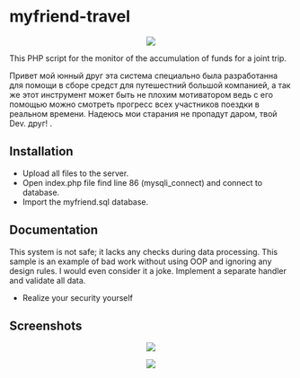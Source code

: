 # myfriend-travel
<p align="center">
    <img src="https://i.ibb.co/F3Lc6S7/beach-logo-design-vector-template-56473-138.jpg">
</p>
This PHP script for the monitor of the accumulation of funds for a joint trip.

Привет мой юнный друг эта система специально была разработанна для помощи в сборе средст для путешестний большой компанией, а так же этот инструмент может быть не плохим мотиватором ведь с его помощью можно смотреть прогресс всех участников поездки в реальном времени. Надеюсь мои старания не пропадут даром, твой Dev. друг!
.

Installation
------------

* Upload all files to the server.
* Open index.php file find line 86 (mysqli_connect) and сonnect to database.
* Import the myfriend.sql database.


Documentation
-------------
This system is not safe; it lacks any checks during data processing. This sample is an example of bad work without using OOP and ignoring any design rules. I would even consider it a joke. Implement a separate handler and validate all data.
* Realize your security yourself



Screenshots
------------
<p align="center">
    <img src="https://i.ibb.co/D8DvGHJ/image.png">
</p>
<p align="center">
    <img src="https://i.ibb.co/3mRJzkb/image.png">
</p>

